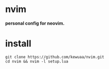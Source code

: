 # nvim
**personal config for neovim.**

# install
```
git clone https://github.com/kewuaa/nvim.git
cd nvim && nvim -l setup.lua
```
